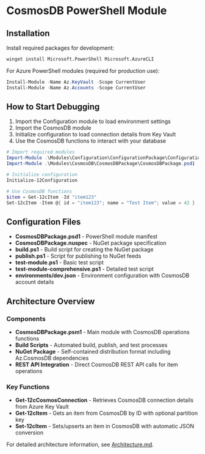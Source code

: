 # CosmosDB PowerShell Module

## Installation

Install required packages for development:

```cmd
winget install Microsoft.PowerShell Microsoft.AzureCLI
```

For Azure PowerShell modules (required for production use):

```powershell
Install-Module -Name Az.KeyVault -Scope CurrentUser
Install-Module -Name Az.Accounts -Scope CurrentUser
```

## How to Start Debugging

1. Import the Configuration module to load environment settings
2. Import the CosmosDB module 
3. Initialize configuration to load connection details from Key Vault
4. Use the CosmosDB functions to interact with your database

```powershell
# Import required modules
Import-Module .\Modules\Configuration\ConfigurationPackage\ConfigurationPackage.psd1
Import-Module .\Modules\CosmosDB\CosmosDBPackage\CosmosDBPackage.psd1

# Initialize configuration
Initialize-12Configuration

# Use CosmosDB functions
$item = Get-12cItem -Id "item123"
Set-12cItem -Item @{ id = "item123"; name = "Test Item"; value = 42 }
```

## Configuration Files

- **CosmosDBPackage.psd1** - PowerShell module manifest
- **CosmosDBPackage.nuspec** - NuGet package specification  
- **build.ps1** - Build script for creating the NuGet package
- **publish.ps1** - Script for publishing to NuGet feeds
- **test-module.ps1** - Basic test script
- **test-module-comprehensive.ps1** - Detailed test script
- **environments/dev.json** - Environment configuration with CosmosDB account details

## Architecture Overview

### Components

- **CosmosDBPackage.psm1** - Main module with CosmosDB operations functions
- **Build Scripts** - Automated build, publish, and test processes
- **NuGet Package** - Self-contained distribution format including Az.CosmosDB dependencies
- **REST API Integration** - Direct CosmosDB REST API calls for item operations

### Key Functions

- **Get-12cCosmosConnection** - Retrieves CosmosDB connection details from Azure Key Vault
- **Get-12cItem** - Gets an item from CosmosDB by ID with optional partition key
- **Set-12cItem** - Sets/upserts an item in CosmosDB with automatic JSON conversion

For detailed architecture information, see [Architecture.md](Architecture.md).